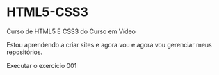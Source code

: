 # HTML5-CSS3
 Curso de HTML5 E CSS3 do Curso em Vídeo

Estou aprendendo a criar sites e agora vou e agora vou gerenciar meus repositórios.

<a hrerf="https://Marcelaboel.github.io/html5-css3/ex001/index.html">Executar o exercício 001</a>

